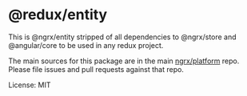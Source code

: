 @redux/entity
=======

This is @ngrx/entity stripped of all dependencies to @ngrx/store and @angular/core to be used in any redux project.

The main sources for this package are in the main [ngrx/platform](https://github.com/ngrx/platform) repo. Please file issues and pull requests against that repo.

License: MIT
